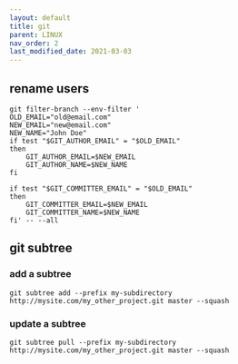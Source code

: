 ```yaml
---
layout: default
title: git
parent: LINUX
nav_order: 2
last_modified_date: 2021-03-03
---
```


## rename users

```shell
git filter-branch --env-filter ' 
OLD_EMAIL="old@email.com" 
NEW_EMAIL="new@email.com" 
NEW_NAME="John Doe" 
if test "$GIT_AUTHOR_EMAIL" = "$OLD_EMAIL" 
then 
	GIT_AUTHOR_EMAIL=$NEW_EMAIL 
	GIT_AUTHOR_NAME=$NEW_NAME
fi 

if test "$GIT_COMMITTER_EMAIL" = "$OLD_EMAIL" 
then 
	GIT_COMMITTER_EMAIL=$NEW_EMAIL 
	GIT_COMMITTER_NAME=$NEW_NAME 
fi' -- --all

```


## git subtree 


### add a subtree

```
git subtree add --prefix my-subdirectory http://mysite.com/my_other_project.git master --squash
```


### update a  subtree 

```
git subtree pull --prefix my-subdirectory http://mysite.com/my_other_project.git master --squash

```